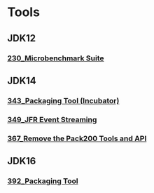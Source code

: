 # Tools
## JDK12
### [230_Microbenchmark Suite](https://openjdk.java.net/jeps/230)
## JDK14
### [343_Packaging Tool (Incubator)](https://openjdk.java.net/jeps/343)
### [349_JFR Event Streaming](https://openjdk.java.net/jeps/349)
### [367_Remove the Pack200 Tools and API](https://openjdk.java.net/jeps/367)
## JDK16
### [392_Packaging Tool](https://openjdk.java.net/jeps/392)